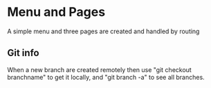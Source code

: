 
# Menu and Pages

A simple menu and three pages are created and handled by routing

## Git info

When a new branch are created remotely then use "git checkout branchname" to get it locally, and "git branch -a" to see all branches.
